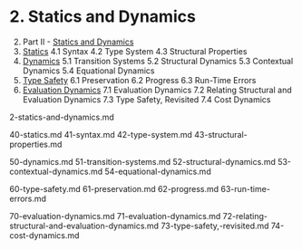# 2. Statics and Dynamics

2. Part II - [Statics and Dynamics](./2-statics-and-dynamics.md)
  4. [Statics](./40-statics.md)
    4.1 Syntax
    4.2 Type System
    4.3 Structural Properties
  5. [Dynamics](./50-dynamics.md)
    5.1 Transition Systems
    5.2 Structural Dynamics
    5.3 Contextual Dynamics
    5.4 Equational Dynamics
  6. [Type Safety](./60-type-safety.md)
    6.1 Preservation
    6.2 Progress
    6.3 Run-Time Errors
  7. [Evaluation Dynamics](./70-evaluation-dynamics.md)
    7.1 Evaluation Dynamics
    7.2 Relating Structural and Evaluation Dynamics
    7.3 Type Safety, Revisited
    7.4 Cost Dynamics


2-statics-and-dynamics.md

40-statics.md
  41-syntax.md
  42-type-system.md
  43-structural-properties.md

50-dynamics.md
  51-transition-systems.md
  52-structural-dynamics.md
  53-contextual-dynamics.md
  54-equational-dynamics.md

60-type-safety.md
  61-preservation.md
  62-progress.md
  63-run-time-errors.md

70-evaluation-dynamics.md
  71-evaluation-dynamics.md
  72-relating-structural-and-evaluation-dynamics.md
  73-type-safety,-revisited.md
  74-cost-dynamics.md
